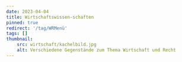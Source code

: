 ```yaml
---
date: 2023-04-04
title: Wirtschaftswissen-schaften
pinned: true
redirect: '/tag/WRMenü'
tags: []
thumbnail: 
    src: wirtschaft/kachelbild.jpg
    alt: Verschiedene Gegenstände zum Thema Wirtschaft und Recht
---
```


